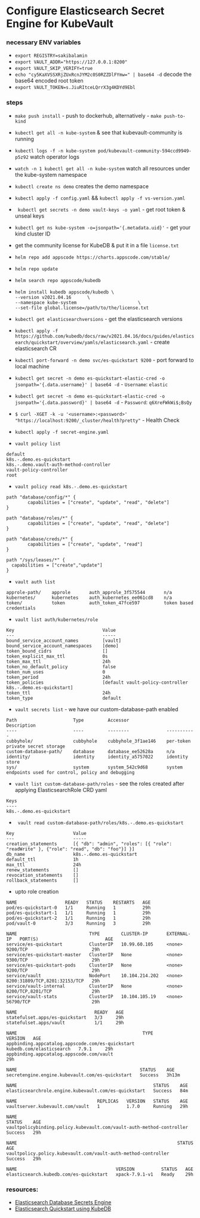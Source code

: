 # Configure Elasticsearch Secret Engine for KubeVault

### necessary ENV variables
- `export REGISTRY=sakibalamin`
- `export VAULT_ADDR="https://127.0.0.1:8200"`
- `export VAULT_SKIP_VERIFY=true`
- `echo "cy5KaXVSSXRjZUxRcnJYM2c0S0RZZDlFYmw=" | base64 -d` decode the base64 encoded root token
- `export VAULT_TOKEN=s.JiuRItceLQrrX3g4KDYd9Ebl`
  
### steps
- `make push install` - push to dockerhub, alternatively - `make push-to-kind`
- `kubectl get all -n kube-system` & see that kubevault-community is running
- `kubectl logs -f -n kube-system pod/kubevault-community-594ccd9949-p5z92` watch operator logs

- `watch -n 1 kubectl get all -n kube-system` watch all resources under the kube-system namespace
- `kubectl create ns demo` creates the demo namespace
- `kubectl apply -f config.yaml` && `kubectl apply -f vs-version.yaml`
- ` kubectl get secrets -n demo vault-keys -o yaml` - get root token & unseal keys
- `kubectl get ns kube-system -o=jsonpath='{.metadata.uid}'` - get your kind cluster ID
- get the community license for KubeDB & put it in a file `license.txt`
- `helm repo add appscode https://charts.appscode.com/stable/`
- `helm repo update`
- `helm search repo appscode/kubedb`

- ``` 
  helm install kubedb appscode/kubedb \
  --version v2021.04.16      \
  --namespace kube-system                       \
  --set-file global.license=/path/to/the/license.txt
  ```

- `kubectl get elasticsearchversions` - get the elasticsearch versions
- `kubectl apply -f https://github.com/kubedb/docs/raw/v2021.04.16/docs/guides/elasticsearch/quickstart/overview/yamls/elasticsearch.yaml` - create elasticsearch CR
- `kubectl port-forward -n demo svc/es-quickstart 9200` - port forward to local machine
- `kubectl get secret -n demo es-quickstart-elastic-cred -o jsonpath='{.data.username}' | base64 -d` - `Username`: `elastic`
- `kubectl get secret -n demo es-quickstart-elastic-cred -o jsonpath='{.data.password}' | base64 -d` - `Password`: `q6XreFWkWi$;BsQy`
- `$ curl -XGET -k -u '<username>:<password>' "https://localhost:9200/_cluster/health?pretty"` - Health Check

- `kubectl apply -f secret-engine.yaml`

- `vault policy list`
```
default
k8s.-.demo.es-quickstart
k8s.-.demo.vault-auth-method-controller
vault-policy-controller
root
```
- `vault policy read k8s.-.demo.es-quickstart`
```
path "database/config/*" {
        capabilities = ["create", "update", "read", "delete"]
}

path "database/roles/*" {
        capabilities = ["create", "update", "read", "delete"]
}

path "database/creds/*" {
        capabilities = ["create", "update", "read"]
}

path "/sys/leases/*" {
  capabilities = ["create","update"]
}
```

- `vault auth list`
```
approle-path/    approle       auth_approle_3f575544       n/a
kubernetes/      kubernetes    auth_kubernetes_ee061cd8    n/a
token/           token         auth_token_47fce597         token based credentials
```

- `vault list auth/kubernetes/role`
```
Key                                 Value
---                                 -----
bound_service_account_names         [vault]
bound_service_account_namespaces    [demo]
token_bound_cidrs                   []
token_explicit_max_ttl              0s
token_max_ttl                       24h
token_no_default_policy             false
token_num_uses                      0
token_period                        24h
token_policies                      [default vault-policy-controller k8s.-.demo.es-quickstart]
token_ttl                           24h
token_type                          default

```

- `vault secrets list` - we have our custom-database-path enabled
```
Path                     Type         Accessor              Description
----                     ----         --------              -----------
cubbyhole/               cubbyhole    cubbyhole_3f1ae146    per-token private secret storage
custom-database-path/    database     database_ee52628a     n/a
identity/                identity     identity_a5757022     identity store
sys/                     system       system_542c9d68       system endpoints used for control, policy and debugging
```

- `vault list custom-database-path/roles` - see the roles created after applying ElasticsearchRole CRD yaml

```
Keys
----
k8s.-.demo.es-quickstart

``` 

- ` vault read custom-database-path/roles/k8s.-.demo.es-quickstart`
```
Key                      Value
---                      -----
creation_statements      [{ "db": "admin", "roles": [{ "role": "readWrite" }, {"role": "read", "db": "foo"}] }]
db_name                  k8s.-.demo.es-quickstart
default_ttl              1h
max_ttl                  24h
renew_statements         []
revocation_statements    []
rollback_statements      []

```

- upto role creation
```
NAME                  READY   STATUS    RESTARTS   AGE
pod/es-quickstart-0   1/1     Running   1          29h
pod/es-quickstart-1   1/1     Running   1          29h
pod/es-quickstart-2   1/1     Running   1          29h
pod/vault-0           3/3     Running   3          29h

NAME                           TYPE        CLUSTER-IP       EXTERNAL-IP   PORT(S)                         AGE
service/es-quickstart          ClusterIP   10.99.60.105     <none>        9200/TCP                        29h
service/es-quickstart-master   ClusterIP   None             <none>        9300/TCP                        29h
service/es-quickstart-pods     ClusterIP   None             <none>        9200/TCP                        29h
service/vault                  NodePort    10.104.214.202   <none>        8200:31809/TCP,8201:32153/TCP   29h
service/vault-internal         ClusterIP   None             <none>        8200/TCP,8201/TCP               29h
service/vault-stats            ClusterIP   10.104.105.19    <none>        56790/TCP                       29h

NAME                             READY   AGE
statefulset.apps/es-quickstart   3/3     29h
statefulset.apps/vault           1/1     29h

NAME                                               TYPE                       VERSION   AGE
appbinding.appcatalog.appscode.com/es-quickstart   kubedb.com/elasticsearch   7.9.1     29h
appbinding.appcatalog.appscode.com/vault                                                29h

NAME                                              STATUS    AGE
secretengine.engine.kubevault.com/es-quickstart   Success   3h13m

NAME                                                   STATUS    AGE
elasticsearchrole.engine.kubevault.com/es-quickstart   Success   84m

NAME                              REPLICAS   VERSION   STATUS    AGE
vaultserver.kubevault.com/vault   1          1.7.0     Running   29h

NAME                                                                   STATUS    AGE
vaultpolicybinding.policy.kubevault.com/vault-auth-method-controller   Success   29h

NAME                                                            STATUS    AGE
vaultpolicy.policy.kubevault.com/vault-auth-method-controller   Success   29h

NAME                                     VERSION          STATUS   AGE
elasticsearch.kubedb.com/es-quickstart   xpack-7.9.1-v1   Ready    29h

```

### resources:
- [Elasticsearch Database Secrets Engine](https://www.vaultproject.io/docs/secrets/databases/elasticdb)
- [Elasticsearch Quickstart using KubeDB](https://kubedb.com/docs/v2021.04.16/guides/elasticsearch/quickstart/overview/) 
